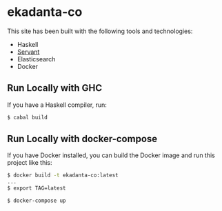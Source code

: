 # ekadanta-co

This site has been built with the following tools and technologies:

- Haskell
- [Servant](https://github.com/haskell-servant/servant)
- Elasticsearch
- Docker

## Run Locally with GHC

If you have a Haskell compiler, run:

```sh
$ cabal build

```

## Run Locally with docker-compose

If you have Docker installed, you can build the Docker image and run this project like this:

```sh
$ docker build -t ekadanta-co:latest
...
$ export TAG=latest

$ docker-compose up

```